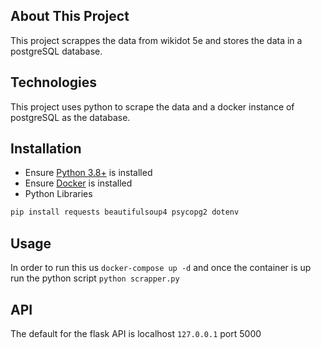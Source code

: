 ## About This Project
This project scrappes the data from wikidot 5e and stores the data in a postgreSQL database.

## Technologies
This project uses python to scrape the data and a docker instance of postgreSQL as the database.

## Installation
* Ensure [Python 3.8+](https://www.python.org/downloads/) is installed 
* Ensure [Docker](https://docs.docker.com/get-started/get-docker/) is installed
* Python Libraries 
```sh
pip install requests beautifulsoup4 psycopg2 dotenv
```

## Usage
In order to run this us `docker-compose up -d` and once the container is up run the python script `python scrapper.py`

## API
The default for the flask API is localhost `127.0.0.1` port 5000

